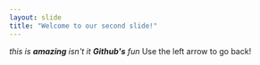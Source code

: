 ```yaml
---
layout: slide
title: "Welcome to our second slide!"
---
```

_this is **amazing** isn't it_
_**Github's** fun_
Use the left arrow to go back!

